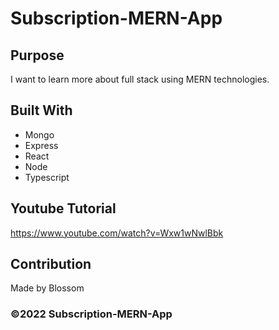 # Subscription-MERN-App

## Purpose

I want to learn more about full stack using MERN technologies.

## Built With

- Mongo
- Express
- React
- Node
- Typescript

## Youtube Tutorial

https://www.youtube.com/watch?v=Wxw1wNwlBbk

## Contribution

Made by Blossom

### ©️2022 Subscription-MERN-App
